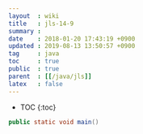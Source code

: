 ```yaml
---
layout  : wiki 
title   : jls-14-9
summary :
date    : 2018-01-20 17:43:19 +0900
updated : 2019-08-13 13:50:57 +0900
tag     : java
toc     : true
public  : true
parent  : [[/java/jls]]
latex   : false
---
```

* TOC
{:toc}

```java
public static void main()

```
